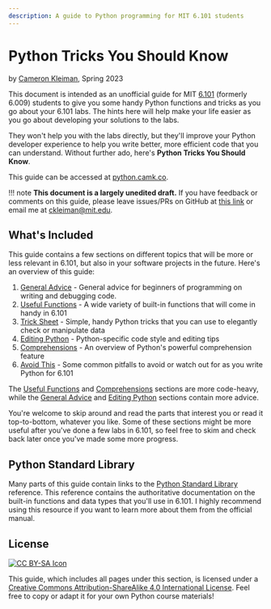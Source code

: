 ```yaml
---
description: A guide to Python programming for MIT 6.101 students
---
```


# Python Tricks You Should Know

by [Cameron Kleiman](https://camk.co), Spring 2023

This document is intended as an unofficial guide for MIT
[6.101](https://py.mit.edu/) (formerly 6.009) students to give you some handy
Python functions and tricks as you go about your 6.101 labs. The hints here will
help make your life easier as you go about developing your solutions to the
labs.

They won't help you with the labs directly, but they'll improve your Python
developer experience to help you write better, more efficient code that you can
understand. Without further ado, here's **Python Tricks You Should Know**.

This guide can be accessed at [python.camk.co](https://python.camk.co).

<!-- prettier-ignore-start -->
!!! note
    **This document is a largely unedited draft.** If you have feedback or comments on this guide, please leave issues/PRs on GitHub at [this link](https://github.com/camtheman256/pages/tree/main/docs/python) or email me at <ckleiman@mit.edu>.
<!-- prettier-ignore-end -->

## What's Included

This guide contains a few sections on different topics that will be more or less
relevant in 6.101, but also in your software projects in the future. Here's an
overview of this guide:

1. [General Advice] - General advice for beginners of programming on writing and
   debugging code.
1. [Useful Functions] - A wide variety of built-in functions that will come in
   handy in 6.101
1. [Trick Sheet] - Simple, handy Python tricks that you can use to elegantly
   check or manipulate data
1. [Editing Python] - Python-specific code style and editing tips
1. [Comprehensions] - An overview of Python's powerful comprehension feature
1. [Avoid This] - Some common pitfalls to avoid or watch out for as you write
   Python for 6.101

The [Useful Functions] and [Comprehensions] sections are more code-heavy, while
the [General Advice] and [Editing Python] sections contain more advice.

You're welcome to skip around and read the parts that interest you or read it
top-to-bottom, whatever you like. Some of these sections might be more useful
after you've done a few labs in 6.101, so feel free to skim and check back later
once you've made some more progress.

## Python Standard Library

Many parts of this guide contain links to the [Python Standard Library]
reference. This reference contains the authoritative documentation on the
built-in functions and data types that you'll use in 6.101. I highly recommend
using this resource if you want to learn more about them from the official
manual.

## License

[![CC BY-SA Icon](https://i.creativecommons.org/l/by-sa/4.0/88x31.png)][license]

This guide, which includes all pages under this section, is licensed under a
[Creative Commons Attribution-ShareAlike 4.0 International License][license].
Feel free to copy or adapt it for your own Python course materials!

[python standard library]: https://docs.python.org/3/library/index.html
[general advice]: 01_advice.md
[useful functions]: 02_functions.md
[trick sheet]: 03_tricks.md
[editing python]: 04_editing.md
[comprehensions]: 05_comprehensions.md
[avoid this]: 06_avoid.md
[license]: https://creativecommons.org/licenses/by-sa/4.0/
